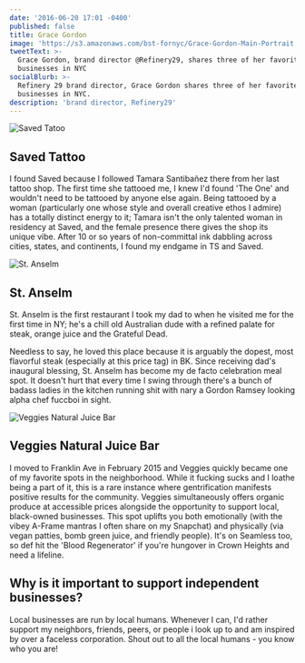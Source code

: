 ```yaml
---
date: '2016-06-20 17:01 -0400'
published: false
title: Grace Gordon
image: 'https://s3.amazonaws.com/bst-fornyc/Grace-Gordon-Main-Portrait.jpg'
tweetText: >-
  Grace Gordon, brand director @Refinery29, shares three of her favorite local
  businesses in NYC
socialBlurb: >-
  Refinery 29 brand director, Grace Gordon shares three of her favorite local
  businesses in NYC.
description: 'brand director, Refinery29'
---
```

![Saved Tatoo](https://s3.amazonaws.com/bst-fornyc/Grace-Gordon-Saved-Tattoo.jpg)

## Saved Tattoo

I found Saved because I followed Tamara Santibañez there from her last tattoo shop. The first time she tattooed me, I knew I'd found 'The One' and wouldn't need to be tattooed by anyone else again. Being tattooed by a woman (particularly one whose style and overall creative ethos I admire) has a totally distinct energy to it; Tamara isn't the only talented woman in residency at Saved, and the female presence there gives the shop its unique vibe. After 10 or so years of non-committal ink dabbling across cities, states, and continents, I found my endgame in TS and Saved.

![St. Anselm](https://s3.amazonaws.com/bst-fornyc/Grace-Gordon-St-Anselm.jpg)

## St. Anselm

St. Anselm is the first restaurant I took my dad to when he visited me for the first time in NY; he's a chill old Australian dude with a refined palate for steak, orange juice and the Grateful Dead.

Needless to say, he loved this place because it is arguably the dopest, most flavorful steak (especially at this price tag) in BK. Since receiving dad's inaugural blessing, St. Anselm has become my de facto celebration meal spot. It doesn't hurt that every time I swing through there's a bunch of badass ladies in the kitchen running shit with nary a Gordon Ramsey looking alpha chef fuccboi in sight.

![Veggies Natural Juice Bar](https://s3.amazonaws.com/bst-fornyc/Grace-Gordon-Veggies.jpg)

## Veggies Natural Juice Bar

I moved to Franklin Ave in February 2015 and Veggies quickly became one of my favorite spots in the neighborhood. While it fucking sucks and I loathe being a part of it, this is a rare instance where gentrification manifests positive results for the community. Veggies simultaneously offers organic produce at accessible prices alongside the opportunity to support local, black-owned businesses. This spot uplifts you both emotionally (with the vibey A-Frame mantras I often share on my Snapchat) and physically (via vegan patties, bomb green juice, and friendly people). It's on Seamless too, so def hit the 'Blood Regenerator' if you're hungover in Crown Heights and need a lifeline.

## Why is it important to support independent businesses?

Local businesses are run by local humans. Whenever I can, I'd rather support my neighbors, friends, peers, or people i look up to and am inspired by over a faceless corporation. Shout out to all the local humans - you know who you are!
